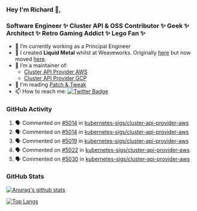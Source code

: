 ### Hey I'm Richard 👋, 

<h3 align="left">Software Engineer ✨ Cluster API & OSS Contributor ✨ Geek ✨ Architect ✨ Retro Gaming Addict ✨ Lego Fan ✨</h3>

- 🔭 I’m currently working as a Principal Engineer
- 📯 I created **Liquid Metal** whilst at Weaveworks. Originally [here](https://github.com/weaveworks-liquidmetal) but now moved [here](https://github.com/liquidmetal-dev).
- 👯 I’m a maintainer of:
  -  [Cluster API Provider AWS](https://github.com/kubernetes-sigs/cluster-api-provider-aws)
  -  [Cluster API Provider GCP](https://github.com/kubernetes-sigs/cluster-api-provider-gcp)
- 💬 I'm reading [Patch & Tweak](https://bjooks.com/products/patch-tweak-exploring-modular-synthesis)
- 📫 How to reach me: [![Twitter Badge](https://img.shields.io/badge/-@fruit_case-00acee?style=flat&logo=Twitter&logoColor=white)](https://twitter.com/intent/follow?screen_name=fruit_case "Follow on Twitter")

### GitHub Activity 

<!--START_SECTION:activity-->
1. 🗣 Commented on [#5014](https://github.com/kubernetes-sigs/cluster-api-provider-aws/pull/5014#issuecomment-2200121768) in [kubernetes-sigs/cluster-api-provider-aws](https://github.com/kubernetes-sigs/cluster-api-provider-aws)
2. 🗣 Commented on [#5014](https://github.com/kubernetes-sigs/cluster-api-provider-aws/pull/5014#issuecomment-2200121650) in [kubernetes-sigs/cluster-api-provider-aws](https://github.com/kubernetes-sigs/cluster-api-provider-aws)
3. 🗣 Commented on [#5019](https://github.com/kubernetes-sigs/cluster-api-provider-aws/pull/5019#issuecomment-2200120068) in [kubernetes-sigs/cluster-api-provider-aws](https://github.com/kubernetes-sigs/cluster-api-provider-aws)
4. 🗣 Commented on [#5022](https://github.com/kubernetes-sigs/cluster-api-provider-aws/pull/5022#issuecomment-2200119536) in [kubernetes-sigs/cluster-api-provider-aws](https://github.com/kubernetes-sigs/cluster-api-provider-aws)
5. 🗣 Commented on [#5030](https://github.com/kubernetes-sigs/cluster-api-provider-aws/pull/5030#issuecomment-2200118117) in [kubernetes-sigs/cluster-api-provider-aws](https://github.com/kubernetes-sigs/cluster-api-provider-aws)
<!--END_SECTION:activity-->

### GitHub Stats

[![Anurag's github stats](https://github-readme-stats.vercel.app/api?username=richardcase&count_private=true&show_icons=true)](https://github.com/anuraghazra/github-readme-stats)

[![Top Langs](https://github-readme-stats.vercel.app/api/top-langs/?username=richardcase&hide=html&layout=compact)](https://github.com/anuraghazra/github-readme-stats)
